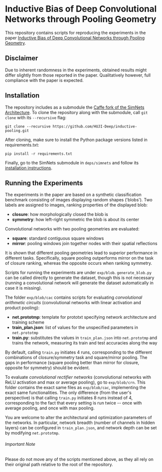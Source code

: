 # Inductive Bias of Deep Convolutional Networks through Pooling Geometry
This repository contains scripts for reproducing the experiments in the paper [Inductive Bias of Deep Convolutional Networks through Pooling Geometry](https://arxiv.org/abs/1605.06743). 

## Disclaimer
Due to inherent randomness in the experiments, obtained results might differ slightly from those reported in the paper.
Qualitatively however, full compliance with the paper is expected.

## Installation
The repository includes as a submodule the [Caffe fork of the SimNets Architecture](https://github.com/HUJI-Deep/caffe-simnets).
To clone the repository along with the submodule, call `git clone` with its `--recursive` flag:
```
git clone --recursive https://github.com/HUJI-Deep/inductive-pooling.git
```
After cloning, make sure to install the Python package versions listed in requirements.txt:
```
pip install -r requirements.txt
```
Finally, go to the SimNets submodule in `deps/simnets` and follow its [installation instructions](https://github.com/HUJI-Deep/caffe-simnets).

## Running the Experiments
The experiments in the paper are based on a synthetic classification benchmark consisting of images displaying random shapes ('blobs').
Two labels are assigned to images, ranking properties of the displayed blob: 
* **closure**: how morphologically closed the blob is
* **symmetry**: how left-right symmetric the blob is about its center

Convolutional networks with two pooling geometries are evaluated: 
* **square**: standard contiguous square windows
* **mirror**: pooling windows join together nodes with their spatial reflections

It is shown that different pooling geometries lead to superior performance in different tasks.
Specifically, square pooling outperforms mirror on the task of closure ranking, whereas the opposite occurs when ranking symmetry.

Scripts for running the experiments are under `exp/blob`.
`generate_blob.py` can be called directly to generate the dataset, though this is not necessary (running a convolutional network will generate the dataset automatically in case it is missing).

The folder `exp/blob/cac` contains scripts for evaluating *convolutional arithmetic circuits* (convolutional networks with linear activation and product pooling):
* **net.prototmp**: template for prototxt specifying network architecture and training scheme
* **train_plan.json**: list of values for the unspecified parameters in `net.prototmp`
* **train.py**: substitutes the values in `train_plan.json` into `net.prototmp` and trains the network, measuring its train and test accuracies along the way

By default, calling `train.py` initiates 4 runs, corresponding to the different combinations of closure/symmetry task and square/mirror pooling.
The gaps in performance (square pooling better than mirror for closure, opposite for symmetry) should be evident.

To evaluate *convolutional rectifier networks* (convolutional networks with ReLU activation and max or average pooling), go to `exp/blob/crn`.
This folder contains the exact same files as `exp/blob/cac`, implementing the exact same functionalities.
The only difference (from the user's perspective) is that calling `train.py` initiates 8 runs instead of 4, corresponding to the fact that every setting is run twice -- once with average pooling, and once with max pooling.

You are welcome to alter the architectural and optimization parameters of the networks.
In particular, network breadth (number of channels in hidden layers) can be configured in `train_plan.json`, and network depth can be set by modifying `net.prototmp`.

###### Important Note
Please do not move any of the scripts mentioned above, as they all rely on their original path relative to the root of the repository.
